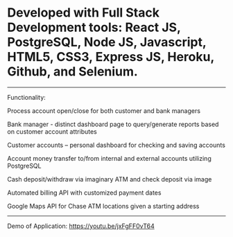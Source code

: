 


# Developed with Full Stack Development tools: React JS, PostgreSQL, Node JS, Javascript, HTML5, CSS3, Express JS, Heroku, Github, and Selenium.

----------------------------------------------------------------------------------------
Functionality: 


Process account open/close for both customer and bank managers

Bank manager - distinct dashboard page to query/generate reports based on customer account attributes

Customer accounts – personal dashboard for checking and saving accounts 

Account money transfer to/from internal and external accounts utilizing PostgreSQL

Cash deposit/withdraw via imaginary ATM and check deposit via image 

Automated billing API with customized payment dates 

Google Maps API for Chase ATM locations given a starting address 


----------------------------------------------------------------------------------------

Demo of Application: https://youtu.be/jxFgFF0vT64
